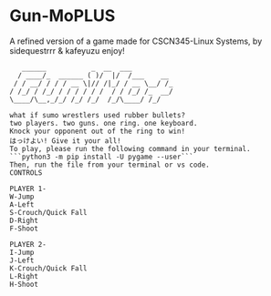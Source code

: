 # Gun-MoPLUS
A refined version of a game made for CSCN345-Linux Systems, by sidequestrrr &amp; kafeyuzu enjoy! 
```        
   ______           _  __  ___               
  / ____/_  ______ ( )/  |/  /___    __      
 / / __/ / / / __ \|// /|_/ / __ \__/ /_     
/ /_/ / /_/ / / / / / /  / / /_/ /_  __/     
\____/\__,_/_/ /_/ /_/  /_/\____/ /_/        

what if sumo wrestlers used rubber bullets?
two players. two guns. one ring. one keyboard.
Knock your opponent out of the ring to win! 
はっけよい! Give it your all! 
To play, please run the following command in your terminal. 
```python3 -m pip install -U pygame --user```
Then, run the file from your terminal or vs code. 
CONTROLS

PLAYER 1-                  
W-Jump
A-Left
S-Crouch/Quick Fall
D-Right
F-Shoot

PLAYER 2-
I-Jump
J-Left
K-Crouch/Quick Fall
L-Right
H-Shoot
